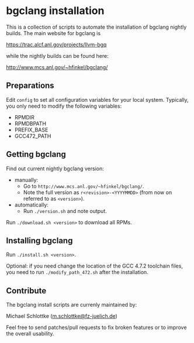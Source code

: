 bgclang installation
====================

This is a collection of scripts to automate the installation of bgclang nightly
builds. The main website for bgclang is

https://trac.alcf.anl.gov/projects/llvm-bgq

while the nightly builds can be found here:

http://www.mcs.anl.gov/~hfinkel/bgclang/


Preparations
------------

Edit `config` to set all configuration variables for your local system.
Typically, you only need to modify the following variables:
* RPMDIR
* RPMDBPATH
* PREFIX\_BASE
* GCC472\_PATH


Getting bgclang
---------------

Find out current nightly bgclang version:
* manually:
  * Go to `http://www.mcs.anl.gov/~hfinkel/bgclang/`.
  * Note the full version as `r<revision>-<YYYYMMDD>`
    (from now on referred to as `<version>`).
* automatically:
  * Run `./version.sh` and note output.

Run `./download.sh <version>` to download all RPMs.


Installing bgclang
------------------

Run `./install.sh <version>`.

Optional: if you need change the location of the GCC 4.7.2 toolchain files, you
need to run `./modify_path_472.sh` after the installation.


Contribute
----------

The bgclang install scripts are currenly maintained by:

Michael Schlottke (<m.schlottke@fz-juelich.de>)

Feel free to send patches/pull requests to fix broken features or to improve the
overall usability.
